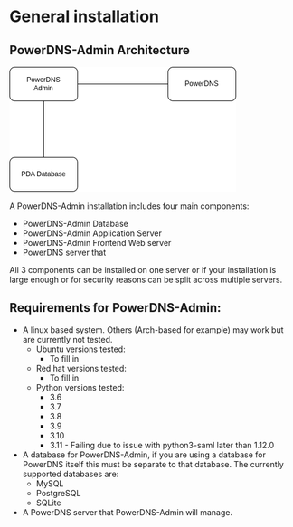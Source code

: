 # General installation 

## PowerDNS-Admin Architecture

![PowerDNS-Admin Component Layout](Architecture.png)

A PowerDNS-Admin installation includes four main components:
- PowerDNS-Admin Database
- PowerDNS-Admin Application Server
- PowerDNS-Admin Frontend Web server
- PowerDNS server that 

All 3 components can be installed on one server or if your installation is large enough or for security reasons can be split across multiple servers.

## Requirements for PowerDNS-Admin:
- A linux based system. Others (Arch-based for example) may work but are currently not tested.
  - Ubuntu versions tested:
    - To fill in
  - Red hat versions tested:
    - To fill in
  - Python versions tested:
    - 3.6
    - 3.7
    - 3.8
    - 3.9
    - 3.10
    - 3.11 - Failing due to issue with python3-saml later than 1.12.0
- A database for PowerDNS-Admin, if you are using a database for PowerDNS itself this must be separate to that database. The currently supported databases are:
  - MySQL
  - PostgreSQL
  - SQLite
- A PowerDNS server that PowerDNS-Admin will manage.

